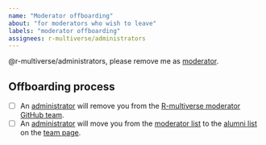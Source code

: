 ```yaml
---
name: "Moderator offboarding"
about: "for moderators who wish to leave"
labels: "moderator offboarding"
assignees: r-multiverse/administrators
---
```


@r-multiverse/administrators, please remove me as [moderator](https://r-multiverse.org/team.html#moderators).

## Offboarding process

- [ ] An [administrator](https://r-multiverse.org/team.html#administrators) will remove you from the [R-multiverse moderator GitHub team](https://github.com/orgs/r-multiverse/teams/moderators).
- [ ] An [administrator](https://r-multiverse.org/team.html#administrators) will move you from the [moderator list](https://github.com/r-multiverse/r-multiverse.github.io/blob/main/team.md#moderators) to the [alumni list](https://github.com/r-multiverse/r-multiverse.github.io/blob/main/team.md#alumni) on the [team page](https://github.com/r-multiverse/r-multiverse.github.io/blob/main/team.md).
